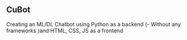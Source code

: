 ## CuBot

Creating an ML/DL Chatbot using Python as a backend (- Without any frameworks )and HTML, CSS, JS as a frontend